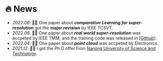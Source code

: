 # 🔥 News
- *2022.06*: 🎉🎉 One paper about ***comparative Learning for super-resolution*** got the **major revision** by IEEE TCSVT.
- *2022.06*: 🎉🎉 One paper about ***real world super-resolution*** was accpeted by IEEE TMM, and the training code was released in [[Github](https://github.com/House-Leo/RWSR-EDL)].
- *2022.04*: 🎉🎉 One paper about ***point cloud*** was accpeted by Electronics.
- *2021.12*: 🎉🎉 I got the Ph.D offer from [Nanjing University of Science and Technology](http://www.njust.edu.cn/).
<!-- - *2021.10*: 🎉🎉 One paper about *real world super-resolution* got the **major revision** by IEEE TMM. -->